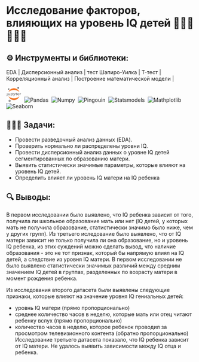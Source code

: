 # Исследование факторов, влияющих на уровень IQ детей 👶🏻🧸 👨‍👩‍👧
## ⚙️ Инструменты и библиотеки:
EDA | Дисперсионный анализ | тест Шапиро-Уилка | T-тест | Корреляционный анализ | Построение математической модели |

<div>
  <img src="https://github.com/devicons/devicon/blob/master/icons/jupyter/jupyter-original-wordmark.svg" title="Jupyter" alt="Jupyter" width="40" height="40"/>&nbsp;
  <img src="https://pandas.pydata.org/static/img/pandas_white.svg" title="Pandas" alt="Pandas" height="40"/>&nbsp;
  <img src="https://camo.githubusercontent.com/6631ab3e404c95feff2366126736bf6b3759e4be11357ea07405a3527b9a3138/68747470733a2f2f696d672e736869656c64732e696f2f62616467652f6e756d70792d2532333031333234332e7376673f7374796c653d666f722d7468652d6261646765266c6f676f3d6e756d7079266c6f676f436f6c6f723d7768697465" title="Numpy" alt="Numpy" height="30"/>&nbsp;
  <img src="https://pingouin-stats.org/build/html/_images/logo_pingouin.png" title="Pingouin" alt="Pingouin" height="30"/>&nbsp;
  <img src="https://avatars.mds.yandex.net/i?id=ed4bb20472a95e34f0ee6dc8de3069ccf373f67d-8497452-images-thumbs&n=13" title="Statsmodels" alt="Statsmodels" height="30"/>&nbsp;
  <img src="https://camo.githubusercontent.com/9e175adcb5e76a230ffd53ed1e78034277d31171b77358865b2be148d0b523d3/68747470733a2f2f696d672e736869656c64732e696f2f62616467652f4d6174706c6f746c69622d2532336666666666662e7376673f7374796c653d666f722d7468652d6261646765266c6f676f3d4d6174706c6f746c6962266c6f676f436f6c6f723d626c61636b" title="Mathplotlib" alt="Mathplotlib" height="30"/>&nbsp;
  <img src="https://avatars.mds.yandex.net/i?id=3b1d13a52ed933827565a138d9a0f7b8cc7df932-12490006-images-thumbs&n=13" title="Seaborn" alt="Seaborn" height="30"/>&nbsp;
</div>

## 👩🏻‍💻 Задачи:
- Провести разведочный анализ данных (EDA).
- Проверить нормально ли распределены уровни IQ.
- Провести дисперсионный анализ данных о уровне IQ детей сегментированных по образованию матери.
- Выявить статистически значимые параметры, которые влияют на уровень IQ детей.
- Определить влияет ли уровень IQ матери на IQ ребенка

## 🔍 Выводы:
В первом исследовании было выявлено, что IQ ребенка зависит от того, получила ли школьное образование мать или нет (IQ детей, у которых мать не получила образование, статистически значимо было ниже, чем у других групп). Из третьего иследование было выявлено, что от IQ матери зависит не только получила ли она образование, но и уровень IQ ребенка, из этих суждений можно сделать вывод, что наличие образования - это не тот признак, который бы напрямую влиял на IQ детей, а следствие из уровня IQ матери. В первом исследовании не было выявлено статистически значимых различий между средним значением IQ детей в группах, разделенных по возрасту матери в момент рождения ребенка. 

Из исследования второго датасета были выявлены следующие признаки, которые влияют на значение уровня IQ гениальных детей:
- уровнь IQ матери (прямо пропорционально)
- среднее количество часов в неделю, которые мать или отец читают ребенку вслух (прямо пропорционально)
- количество часов в неделю, которое ребенок проводил за просмотром телевизионного контента (обратно пропорционально) Исследование третьего датасета показало, что IQ ребенка зависит от IQ матери.
Не удалось выявить зависимости между IQ отца и ребенка.
  

